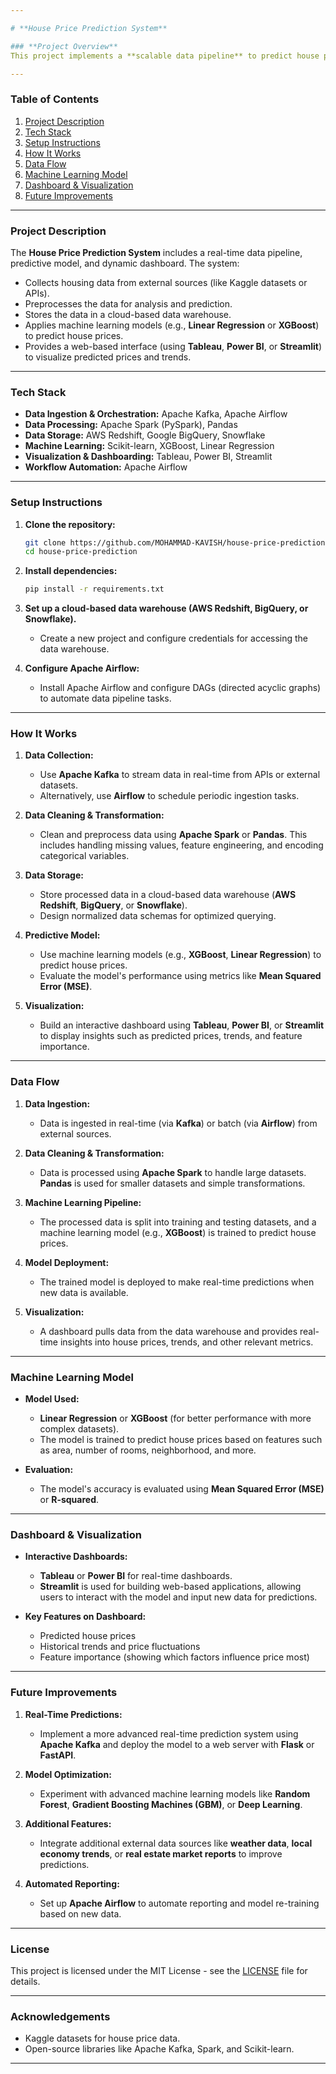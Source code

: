 ```yaml
---

# **House Price Prediction System**

### **Project Overview**
This project implements a **scalable data pipeline** to predict house prices based on historical data. It automates the process of data ingestion, cleaning, transformation, storage, and predictive modeling. The system uses **machine learning** for price prediction and offers a **dynamic dashboard** to visualize the results.

---
```


### **Table of Contents**
1. [Project Description](#project-description)
2. [Tech Stack](#tech-stack)
3. [Setup Instructions](#setup-instructions)
4. [How It Works](#how-it-works)
5. [Data Flow](#data-flow)
6. [Machine Learning Model](#machine-learning-model)
7. [Dashboard & Visualization](#dashboard-visualization)
8. [Future Improvements](#future-improvements)

---

### **Project Description**
The **House Price Prediction System** includes a real-time data pipeline, predictive model, and dynamic dashboard. The system:
- Collects housing data from external sources (like Kaggle datasets or APIs).
- Preprocesses the data for analysis and prediction.
- Stores the data in a cloud-based data warehouse.
- Applies machine learning models (e.g., **Linear Regression** or **XGBoost**) to predict house prices.
- Provides a web-based interface (using **Tableau**, **Power BI**, or **Streamlit**) to visualize predicted prices and trends.

---

### **Tech Stack**
- **Data Ingestion & Orchestration:** Apache Kafka, Apache Airflow
- **Data Processing:** Apache Spark (PySpark), Pandas
- **Data Storage:** AWS Redshift, Google BigQuery, Snowflake
- **Machine Learning:** Scikit-learn, XGBoost, Linear Regression
- **Visualization & Dashboarding:** Tableau, Power BI, Streamlit
- **Workflow Automation:** Apache Airflow

---

### **Setup Instructions**
1. **Clone the repository:**
    ```bash
    git clone https://github.com/MOHAMMAD-KAVISH/house-price-prediction.git
    cd house-price-prediction
    ```

2. **Install dependencies:**
    ```bash
    pip install -r requirements.txt
    ```

3. **Set up a cloud-based data warehouse (AWS Redshift, BigQuery, or Snowflake).**  
   - Create a new project and configure credentials for accessing the data warehouse.

4. **Configure Apache Airflow:**
   - Install Apache Airflow and configure DAGs (directed acyclic graphs) to automate data pipeline tasks.

---

### **How It Works**
1. **Data Collection:**  
   - Use **Apache Kafka** to stream data in real-time from APIs or external datasets.  
   - Alternatively, use **Airflow** to schedule periodic ingestion tasks.

2. **Data Cleaning & Transformation:**  
   - Clean and preprocess data using **Apache Spark** or **Pandas**. This includes handling missing values, feature engineering, and encoding categorical variables.

3. **Data Storage:**  
   - Store processed data in a cloud-based data warehouse (**AWS Redshift**, **BigQuery**, or **Snowflake**).  
   - Design normalized data schemas for optimized querying.

4. **Predictive Model:**  
   - Use machine learning models (e.g., **XGBoost**, **Linear Regression**) to predict house prices.  
   - Evaluate the model's performance using metrics like **Mean Squared Error (MSE)**.

5. **Visualization:**  
   - Build an interactive dashboard using **Tableau**, **Power BI**, or **Streamlit** to display insights such as predicted prices, trends, and feature importance.

---

### **Data Flow**
1. **Data Ingestion:**  
   - Data is ingested in real-time (via **Kafka**) or batch (via **Airflow**) from external sources.
   
2. **Data Cleaning & Transformation:**  
   - Data is processed using **Apache Spark** to handle large datasets. **Pandas** is used for smaller datasets and simple transformations.

3. **Machine Learning Pipeline:**  
   - The processed data is split into training and testing datasets, and a machine learning model (e.g., **XGBoost**) is trained to predict house prices.

4. **Model Deployment:**  
   - The trained model is deployed to make real-time predictions when new data is available.

5. **Visualization:**  
   - A dashboard pulls data from the data warehouse and provides real-time insights into house prices, trends, and other relevant metrics.

---

### **Machine Learning Model**
- **Model Used:**  
  - **Linear Regression** or **XGBoost** (for better performance with more complex datasets).  
  - The model is trained to predict house prices based on features such as area, number of rooms, neighborhood, and more.

- **Evaluation:**  
  - The model's accuracy is evaluated using **Mean Squared Error (MSE)** or **R-squared**.

---

### **Dashboard & Visualization**
- **Interactive Dashboards:**  
   - **Tableau** or **Power BI** for real-time dashboards.  
   - **Streamlit** is used for building web-based applications, allowing users to interact with the model and input new data for predictions.

- **Key Features on Dashboard:**  
   - Predicted house prices  
   - Historical trends and price fluctuations  
   - Feature importance (showing which factors influence price most)

---

### **Future Improvements**
1. **Real-Time Predictions:**  
   - Implement a more advanced real-time prediction system using **Apache Kafka** and deploy the model to a web server with **Flask** or **FastAPI**.

2. **Model Optimization:**  
   - Experiment with advanced machine learning models like **Random Forest**, **Gradient Boosting Machines (GBM)**, or **Deep Learning**.

3. **Additional Features:**  
   - Integrate additional external data sources like **weather data**, **local economy trends**, or **real estate market reports** to improve predictions.

4. **Automated Reporting:**  
   - Set up **Apache Airflow** to automate reporting and model re-training based on new data.

---

### **License**
This project is licensed under the MIT License - see the [LICENSE](LICENSE) file for details.

---

### **Acknowledgements**
- Kaggle datasets for house price data.
- Open-source libraries like Apache Kafka, Spark, and Scikit-learn.

---
